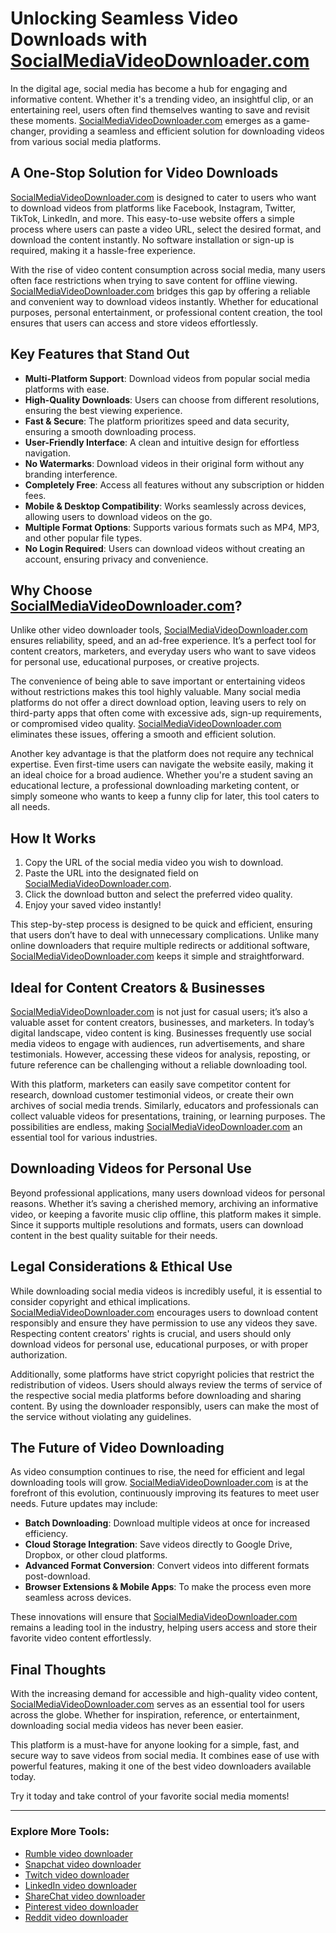 # Unlocking Seamless Video Downloads with [SocialMediaVideoDownloader.com](https://socialmediavideodownloader.com)

In the digital age, social media has become a hub for engaging and informative content. Whether it's a trending video, an insightful clip, or an entertaining reel, users often find themselves wanting to save and revisit these moments. [SocialMediaVideoDownloader.com](https://socialmediavideodownloader.com) emerges as a game-changer, providing a seamless and efficient solution for downloading videos from various social media platforms.

## A One-Stop Solution for Video Downloads

[SocialMediaVideoDownloader.com](https://socialmediavideodownloader.com) is designed to cater to users who want to download videos from platforms like Facebook, Instagram, Twitter, TikTok, LinkedIn, and more. This easy-to-use website offers a simple process where users can paste a video URL, select the desired format, and download the content instantly. No software installation or sign-up is required, making it a hassle-free experience.

With the rise of video content consumption across social media, many users often face restrictions when trying to save content for offline viewing. [SocialMediaVideoDownloader.com](https://socialmediavideodownloader.com) bridges this gap by offering a reliable and convenient way to download videos instantly. Whether for educational purposes, personal entertainment, or professional content creation, the tool ensures that users can access and store videos effortlessly.

## Key Features that Stand Out

- **Multi-Platform Support**: Download videos from popular social media platforms with ease.  
- **High-Quality Downloads**: Users can choose from different resolutions, ensuring the best viewing experience.  
- **Fast & Secure**: The platform prioritizes speed and data security, ensuring a smooth downloading process.  
- **User-Friendly Interface**: A clean and intuitive design for effortless navigation.  
- **No Watermarks**: Download videos in their original form without any branding interference.  
- **Completely Free**: Access all features without any subscription or hidden fees.  
- **Mobile & Desktop Compatibility**: Works seamlessly across devices, allowing users to download videos on the go.  
- **Multiple Format Options**: Supports various formats such as MP4, MP3, and other popular file types.  
- **No Login Required**: Users can download videos without creating an account, ensuring privacy and convenience.  

## Why Choose [SocialMediaVideoDownloader.com](https://socialmediavideodownloader.com)?

Unlike other video downloader tools, [SocialMediaVideoDownloader.com](https://socialmediavideodownloader.com) ensures reliability, speed, and an ad-free experience. It’s a perfect tool for content creators, marketers, and everyday users who want to save videos for personal use, educational purposes, or creative projects.

The convenience of being able to save important or entertaining videos without restrictions makes this tool highly valuable. Many social media platforms do not offer a direct download option, leaving users to rely on third-party apps that often come with excessive ads, sign-up requirements, or compromised video quality. [SocialMediaVideoDownloader.com](https://socialmediavideodownloader.com) eliminates these issues, offering a smooth and efficient solution.

Another key advantage is that the platform does not require any technical expertise. Even first-time users can navigate the website easily, making it an ideal choice for a broad audience. Whether you're a student saving an educational lecture, a professional downloading marketing content, or simply someone who wants to keep a funny clip for later, this tool caters to all needs.

## How It Works

1. Copy the URL of the social media video you wish to download.  
2. Paste the URL into the designated field on [SocialMediaVideoDownloader.com](https://socialmediavideodownloader.com).  
3. Click the download button and select the preferred video quality.  
4. Enjoy your saved video instantly!  

This step-by-step process is designed to be quick and efficient, ensuring that users don’t have to deal with unnecessary complications. Unlike many online downloaders that require multiple redirects or additional software, [SocialMediaVideoDownloader.com](https://socialmediavideodownloader.com) keeps it simple and straightforward.

## Ideal for Content Creators & Businesses

[SocialMediaVideoDownloader.com](https://socialmediavideodownloader.com) is not just for casual users; it’s also a valuable asset for content creators, businesses, and marketers. In today’s digital landscape, video content is king. Businesses frequently use social media videos to engage with audiences, run advertisements, and share testimonials. However, accessing these videos for analysis, reposting, or future reference can be challenging without a reliable downloading tool.

With this platform, marketers can easily save competitor content for research, download customer testimonial videos, or create their own archives of social media trends. Similarly, educators and professionals can collect valuable videos for presentations, training, or learning purposes. The possibilities are endless, making [SocialMediaVideoDownloader.com](https://socialmediavideodownloader.com) an essential tool for various industries.

## Downloading Videos for Personal Use

Beyond professional applications, many users download videos for personal reasons. Whether it’s saving a cherished memory, archiving an informative video, or keeping a favorite music clip offline, this platform makes it simple. Since it supports multiple resolutions and formats, users can download content in the best quality suitable for their needs.

## Legal Considerations & Ethical Use

While downloading social media videos is incredibly useful, it is essential to consider copyright and ethical implications. [SocialMediaVideoDownloader.com](https://socialmediavideodownloader.com) encourages users to download content responsibly and ensure they have permission to use any videos they save. Respecting content creators' rights is crucial, and users should only download videos for personal use, educational purposes, or with proper authorization.

Additionally, some platforms have strict copyright policies that restrict the redistribution of videos. Users should always review the terms of service of the respective social media platforms before downloading and sharing content. By using the downloader responsibly, users can make the most of the service without violating any guidelines.

## The Future of Video Downloading

As video consumption continues to rise, the need for efficient and legal downloading tools will grow. [SocialMediaVideoDownloader.com](https://socialmediavideodownloader.com) is at the forefront of this evolution, continuously improving its features to meet user needs. Future updates may include:

- **Batch Downloading**: Download multiple videos at once for increased efficiency.  
- **Cloud Storage Integration**: Save videos directly to Google Drive, Dropbox, or other cloud platforms.  
- **Advanced Format Conversion**: Convert videos into different formats post-download.  
- **Browser Extensions & Mobile Apps**: To make the process even more seamless across devices.  

These innovations will ensure that [SocialMediaVideoDownloader.com](https://socialmediavideodownloader.com) remains a leading tool in the industry, helping users access and store their favorite video content effortlessly.

## Final Thoughts

With the increasing demand for accessible and high-quality video content, [SocialMediaVideoDownloader.com](https://socialmediavideodownloader.com) serves as an essential tool for users across the globe. Whether for inspiration, reference, or entertainment, downloading social media videos has never been easier.

This platform is a must-have for anyone looking for a simple, fast, and secure way to save videos from social media. It combines ease of use with powerful features, making it one of the best video downloaders available today.

Try it today and take control of your favorite social media moments!

---

### Explore More Tools:

- [Rumble video downloader](https://socialmediavideodownloader.com/rumble-video-downloader/)  
- [Snapchat video downloader](https://socialmediavideodownloader.com/snapchat-video-downloader/)  
- [Twitch video downloader](https://socialmediavideodownloader.com/untwitch-clips-downloader/)  
- [LinkedIn video downloader](https://socialmediavideodownloader.com/linkedin-video-downloader/)  
- [ShareChat video downloader](https://socialmediavideodownloader.com/sharechat-video-downloader/)  
- [Pinterest video downloader](https://socialmediavideodownloader.com/pinterest-video-downloader/)  
- [Reddit video downloader](https://socialmediavideodownloader.com/reddit-video-downloader/)  
